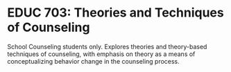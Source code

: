 # EDUC 703: Theories and Techniques of Counseling

School Counseling students only. Explores theories and theory-based techniques of counseling, with emphasis on theory as a means of conceptualizing behavior change in the counseling process.